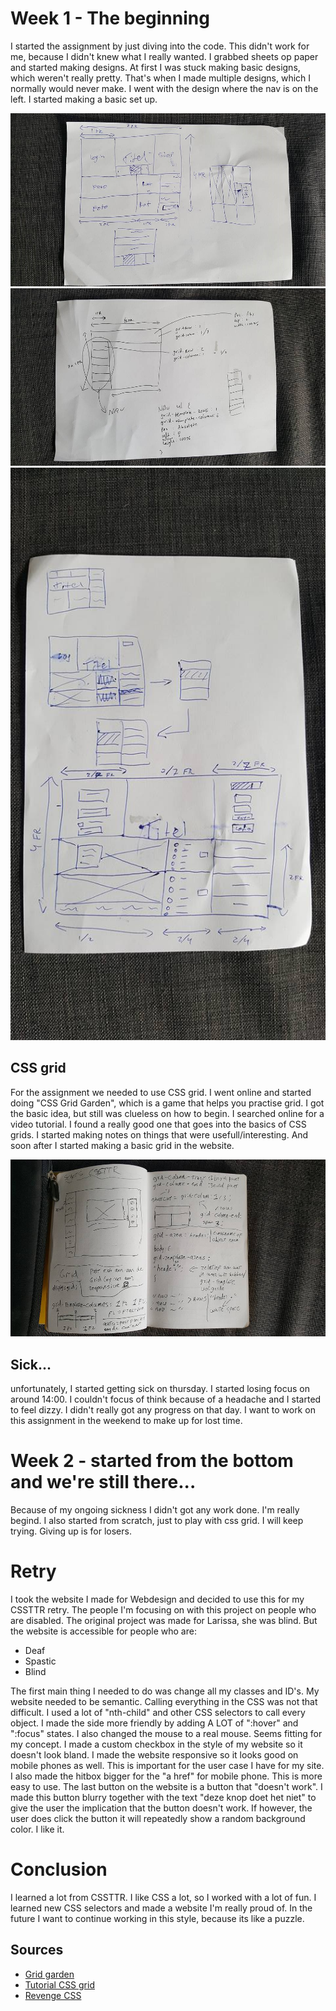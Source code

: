 # Week 1 - The beginning
I started the assignment by just diving into the code. This didn't work for me, because I didn't knew what I really wanted. I grabbed sheets op paper and started making designs. At first I was stuck making basic designs, which weren't really pretty. That's when I made multiple designs, which I normally would never make. I went with the design where the nav is on the left. I started making a basic set up.

![First design][week1design1]
![Third design][week1design3]
![Secondond design][week1design2]


## CSS grid
For the assignment we needed to use CSS grid. I went online and started doing "CSS Grid Garden", which is a game that helps you practise grid. I got the basic idea, but still was clueless on how to begin. I searched online for a video tutorial. I found a really good one that goes into the basics of CSS grids. I started making notes on things that were usefull/interesting. And soon after I started making a basic grid in the website.

![Video notes][week1videonote1]

## Sick...
unfortunately, I started getting sick on thursday. I started losing focus on around 14:00. I couldn't focus of think because of a headache and I started to feel dizzy. I didn't really got any progress on that day. I want to work on this assignment in the weekend to make up for lost time.

# Week 2 - started from the bottom and we're still there...
Because of my ongoing sickness I didn't got any work done. I'm really begind. I also started from scratch, just to play with css grid. I will keep trying. Giving up is for losers.

[week1design1]: week1design1.jpg
[week1design2]: week1design2.jpg
[week1design3]: week1design3.jpg
[week1videonote1]: week1videonote1.jpg


# Retry
I took the website I made for Webdesign and decided to use this for my CSSTTR retry. The people I'm focusing on with this project on people who are disabled. The original project was made for Larissa, she was blind. But the website is accessible for people who are:

* Deaf
* Spastic
* Blind

The first main thing I needed to do was change all my classes and ID's. My website needed to be semantic. Calling everything in the CSS was not that difficult.
I used a lot of "nth-child" and other CSS selectors to call every object.
I made the side more friendly by adding A LOT of ":hover" and ":focus" states. I also changed the mouse to a real mouse. Seems fitting for my concept.
I made a custom checkbox in the style of my website so it doesn't look bland. I made the website responsive so it looks good on mobile phones as well.
This is important for the user case I have for my site. I also made the hitbox bigger for the "a href" for mobile phone. This is more easy to use.
The last button on the website is a button that "doesn't work". I made this button blurry together with the text "deze knop doet het niet" to give the user
the implication that the button doesn't work. If however, the user does click the button it will repeatedly show a random background color. I like it.

# Conclusion
I learned a lot from CSSTTR. I like CSS a lot, so I worked with a lot of fun. I learned new CSS selectors and made a website I'm really proud of. In the future I want to continue working in this style, because its like a puzzle.


## Sources
* [Grid garden](http://cssgridgarden.com/)
* [Tutorial CSS grid](https://www.youtube.com/watch?v=HgwCeNVPlo0)
* [Revenge CSS](http://heydonworks.com/revenge_css_bookmarklet/)
